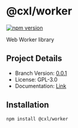 # @cxl/worker 
	
[![npm version](https://badge.fury.io/js/%40cxl%2Fworker.svg)](https://badge.fury.io/js/%40cxl%2Fworker)

Web Worker library

## Project Details

-   Branch Version: [0.0.1](https://npmjs.com/package/@cxl/worker/v/0.0.1)
-   License: GPL-3.0
-   Documentation: [Link](https://cxlio.github.io/cxl/worker)

## Installation

	npm install @cxl/worker

